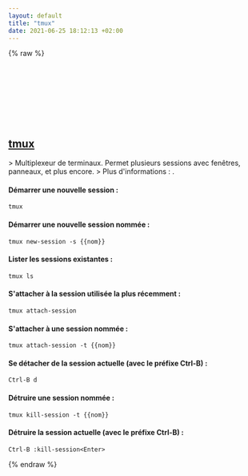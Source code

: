 ```yaml
---
layout: default
title: "tmux"
date: 2021-06-25 18:12:13 +02:00
---
```

{% raw %}
<h2 id="tmux">
  <a href="/fr/common/tmux.html">tmux</a> <a href="#tmux"><svg class="icon">
    <use href="/assets/images/unicode_sprite.svg#link" />
  </svg></a>
</h2>
> Multiplexeur de terminaux. Permet plusieurs sessions avec fenêtres, panneaux, et plus encore.
> Plus d'informations : <https://github.com/tmux/tmux>.

#### Démarrer une nouvelle session :
```shell
tmux
```
#### Démarrer une nouvelle session nommée :
```shell
tmux new-session -s {{nom}}
```
#### Lister les sessions existantes :
```shell
tmux ls
```
#### S'attacher à la session utilisée la plus récemment :
```shell
tmux attach-session
```
#### S'attacher à une session nommée :
```shell
tmux attach-session -t {{nom}}
```
#### Se détacher de la session actuelle (avec le préfixe Ctrl-B) :
```shell
Ctrl-B d
```
#### Détruire une session nommée :
```shell
tmux kill-session -t {{nom}}
```
#### Détruire la session actuelle (avec le préfixe Ctrl-B) :
```shell
Ctrl-B :kill-session<Enter>
```
{% endraw %}